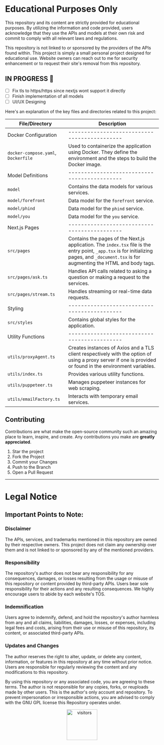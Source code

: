 # Educational Purposes Only
This repository and its content are strictly provided for educational purposes. By utilizing the information and code provided, users acknowledge that they use the APIs and models at their own risk and commit to comply with all relevant laws and regulations.

This repository is not linked to or sponsored by the providers of the APIs found within. This project is simply a small personal project designed for educational use. Website owners can reach out to me for security enhancement or to request their site's removal from this repository.

## IN PROGRESS 🔧
- [ ] Fix tls to https/https since nextjs wont support it directly
- [ ] Finish implementation of all models
- [ ] UI/UX Designing

Here's an explanation of the key files and directories related to this project:

| File/Directory | Description |
| -------------- | ----------- |
| Docker Configuration | -------------------------------------------- |
| `docker-compose.yaml`, `Dockerfile` | Used to containerize the application using Docker. They define the environment and the steps to build the Docker image. |
| Model Definitions | -------------------------------------------- |
| `model` | Contains the data models for various services. |
| `model/forefront` | Data model for the `forefront` service. |
| `model/phind` | Data model for the `phind` service. |
| `model/you` | Data model for the `you` service. |
| Next.js Pages | -------------------------------------------- |
| `src/pages` | Contains the pages of the Next.js application. The `index.tsx` file is the entry point, `_app.tsx` is for initializing pages, and `_document.tsx` is for augmenting the HTML and body tags. |
| `src/pages/ask.ts` | Handles API calls related to asking a question or making a request to the services. |
| `src/pages/stream.ts` | Handles streaming or real-time data requests. |
| Styling | -------------------------------------------- |
| `src/styles` | Contains global styles for the application. |
| Utility Functions | -------------------------------------------- |
| `utils/proxyAgent.ts` | Creates instances of Axios and a TLS client respectively with the option of using a proxy server if one is provided or found in the environment variables. |
| `utils/index.ts` | Provides various utility functions. |
| `utils/puppeteer.ts` | Manages puppeteer instances for web scraping. |
| `utils/emailFactory.ts` | Interacts with temporary email services. |


## Contributing

Contributions are what make the open-source community such an amazing place to learn, inspire, and create. Any contributions you make are **greatly appreciated**.

1. Star the project
2. Fork the Project
3. Commit your Changes
4. Push to the Branch
5. Open a Pull Request

---

# Legal Notice
## Important Points to Note:

### Disclaimer
The APIs, services, and trademarks mentioned in this repository are owned by their respective owners. This project does not claim any ownership over them and is not linked to or sponsored by any of the mentioned providers.

### Responsibility
The repository's author does not bear any responsibility for any consequences, damages, or losses resulting from the usage or misuse of this repository or content provided by third-party APIs. Users bear sole responsibility for their actions and any resulting consequences. We highly encourage users to abide by each website's TOS.

### Indemnification
Users agree to indemnify, defend, and hold the repository's author harmless from any and all claims, liabilities, damages, losses, or expenses, including legal fees and costs, arising from their use or misuse of this repository, its content, or associated third-party APIs.

### Updates and Changes
The author reserves the right to alter, update, or delete any content, information, or features in this repository at any time without prior notice. Users are responsible for regularly reviewing the content and any modifications to this repository.

By using this repository or any associated code, you are agreeing to these terms. The author is not responsible for any copies, forks, or reuploads made by other users. This is the author's only account and repository. To prevent impersonation or irresponsible actions, you are advised to comply with the GNU GPL license this Repository operates under.

<div align="center">
    <img src="https://visitor-badge.laobi.icu/badge?page_id=BankkRoll.gpt4free-nextjs&left_color=green&right_color=blue" alt="visitors" width="100"/>
</div>
